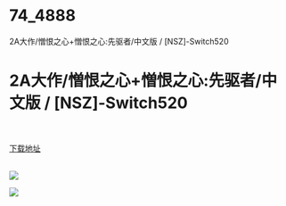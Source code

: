 # 74_4888
2A大作/憎恨之心+憎恨之心:先驱者/中文版 / [NSZ]-Switch520
# 2A大作/憎恨之心+憎恨之心:先驱者/中文版 / [NSZ]-Switch520
 <br/></br>
[下载地址](https://www.switch520.cc/article/4888 "下载地址")
<br/></br>

<p><span><strong><img src="https://s1.ax1x.com/2020/06/10/tTHI0K.jpg"></strong></span></p>
<p><span><strong><img src="https://s1.ax1x.com/2020/06/10/tTHX6I.jpg"></strong></span></p>
